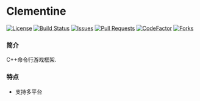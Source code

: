 # Clementine

[![License](https://img.shields.io/github/license/ShenMian/Clementine)](https://github.com/ShenMian/Clementine/blob/master/LICENSE)
[![Build Status](https://travis-ci.org/ShenMian/Clementine.svg?branch=master)](https://travis-ci.org/ShenMian/Clementine)
[![Issues](https://img.shields.io/github/issues/ShenMian/Clementine)](https://github.com/ShenMian/Clementine/issues)
[![Pull Requests](https://img.shields.io/github/issues-pr/ShenMian/Clementine)](https://github.com/ShenMian/Clementine/pulls)
[![CodeFactor](https://www.codefactor.io/repository/github/shenmian/clementine/badge)](https://www.codefactor.io/repository/github/shenmian/clementine)
[![Forks](https://img.shields.io/github/forks/ShenMian/Clementine)](https://github.com/ShenMian/Clementine/network/members)

### 简介
C++命令行游戏框架.  

### 特点
- 支持多平台
